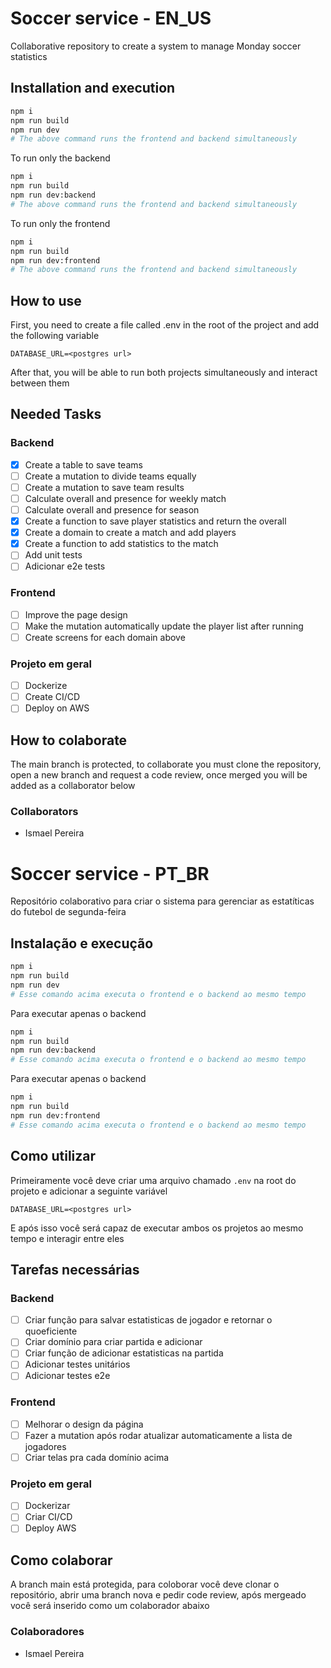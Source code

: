 # Soccer service - EN_US

Collaborative repository to create a system to manage Monday soccer statistics

## Installation and execution

```sh
npm i
npm run build
npm run dev
# The above command runs the frontend and backend simultaneously
```

To run only the backend

```sh
npm i
npm run build
npm run dev:backend
# The above command runs the frontend and backend simultaneously
```

To run only the frontend

```sh
npm i
npm run build
npm run dev:frontend
# The above command runs the frontend and backend simultaneously
```

## How to use

First, you need to create a file called .env in the root of the project and add the following variable

```env
DATABASE_URL=<postgres url>
```

After that, you will be able to run both projects simultaneously and interact between them

## Needed Tasks

### Backend

-  [x] Create a table to save teams
-  [ ] Create a mutation to divide teams equally
-  [ ] Create a mutation to save team results
-  [ ] Calculate overall and presence for weekly match
-  [ ] Calculate overall and presence for season
-  [x] Create a function to save player statistics and return the overall
-  [x] Create a domain to create a match and add players
-  [x] Create a function to add statistics to the match
-  [ ] Add unit tests
-  [ ] Adicionar e2e tests

### Frontend

-  [ ] Improve the page design
-  [ ] Make the mutation automatically update the player list after running
-  [ ] Create screens for each domain above

### Projeto em geral

-  [ ] Dockerize
-  [ ] Create CI/CD
-  [ ] Deploy on AWS

## How to colaborate

The main branch is protected, to collaborate you must clone the repository, open a new branch and request a code review, once merged you will be added as a collaborator below

### Collaborators

-  Ismael Pereira

# Soccer service - PT_BR

Repositório colaborativo para criar o sistema para gerenciar as estatíticas do futebol de segunda-feira

## Instalação e execução

```sh
npm i
npm run build
npm run dev
# Esse comando acima executa o frontend e o backend ao mesmo tempo
```

Para executar apenas o backend

```sh
npm i
npm run build
npm run dev:backend
# Esse comando acima executa o frontend e o backend ao mesmo tempo
```

Para executar apenas o backend

```sh
npm i
npm run build
npm run dev:frontend
# Esse comando acima executa o frontend e o backend ao mesmo tempo
```

## Como utilizar

Primeiramente você deve criar uma arquivo chamado `.env` na root do projeto e adicionar a seguinte variável

```env
DATABASE_URL=<postgres url>
```

E após isso você será capaz de executar ambos os projetos ao mesmo tempo e interagir entre eles

## Tarefas necessárias

### Backend

-  [ ] Criar função para salvar estatisticas de jogador e retornar o quoeficiente
-  [ ] Criar domínio para criar partida e adicionar
-  [ ] Criar função de adicionar estatisticas na partida
-  [ ] Adicionar testes unitários
-  [ ] Adicionar testes e2e

### Frontend

-  [ ] Melhorar o design da página
-  [ ] Fazer a mutation após rodar atualizar automaticamente a lista de jogadores
-  [ ] Criar telas pra cada domínio acima

### Projeto em geral

-  [ ] Dockerizar
-  [ ] Criar CI/CD
-  [ ] Deploy AWS

## Como colaborar

A branch main está protegida, para coloborar você deve clonar o repositório, abrir uma branch nova e pedir code review, após mergeado você será inserido como um colaborador abaixo

### Colaboradores

-  Ismael Pereira
